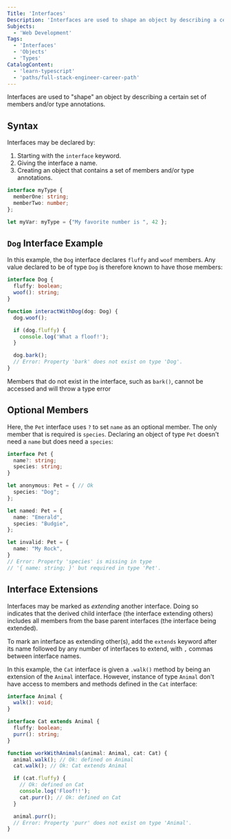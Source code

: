 ```yaml
---
Title: 'Interfaces'
Description: 'Interfaces are used to shape an object by describing a certain set of members and/or type annotations.'
Subjects:
  - 'Web Development'
Tags:
  - 'Interfaces'
  - 'Objects'
  - 'Types'
CatalogContent:
  - 'learn-typescript'
  - 'paths/full-stack-engineer-career-path'
---
```


Interfaces are used to "shape" an object by describing a certain set of members and/or type annotations.

## Syntax

Interfaces may be declared by:

1. Starting with the `interface` keyword.
2. Giving the interface a name.
3. Creating an object that contains a set of members and/or type annotations.

```ts
interface myType {
  memberOne: string;
  memberTwo: number;
};

let myVar: myType = {"My favorite number is ", 42 };
```

## `Dog` Interface Example

In this example, the `Dog` interface declares `fluffy` and `woof` members. Any value declared to be of type `Dog` is therefore known to have those members:

```ts
interface Dog {
  fluffy: boolean;
  woof(): string;
}

function interactWithDog(dog: Dog) {
  dog.woof();

  if (dog.fluffy) {
    console.log('What a floof!');
  }

  dog.bark();
  // Error: Property 'bark' does not exist on type 'Dog'.
}
```

Members that do not exist in the interface, such as `bark()`, cannot be accessed and will throw a type error

## Optional Members

Here, the `Pet` interface uses `?` to set `name` as an optional member. The only member that is required is `species`. Declaring an object of type `Pet` doesn't need a `name` but does need a `species`:

```ts
interface Pet {
  name?: string;
  species: string;
}

let anonymous: Pet = { // Ok
  species: "Dog";
};

let named: Pet = {
  name: "Emerald",
  species: "Budgie",
};

let invalid: Pet = {
  name: "My Rock",
}
// Error: Property 'species' is missing in type
// '{ name: string; }' but required in type 'Pet'.
```

## Interface Extensions

Interfaces may be marked as _extending_ another interface. Doing so indicates that the derived child interface (the interface extending others) includes all members from the base parent interfaces (the interface being extended).

To mark an interface as extending other(s), add the `extends` keyword after its name followed by any number of interfaces to extend, with `,` commas between interface names.

In this example, the `Cat` interface is given a `.walk()` method by being an extension of the `Animal` interface. However, instance of type `Animal` don't have access to members and methods defined in the `Cat` interface:

```ts
interface Animal {
  walk(): void;
}

interface Cat extends Animal {
  fluffy: boolean;
  purr(): string;
}

function workWithAnimals(animal: Animal, cat: Cat) {
  animal.walk(); // Ok: defined on Animal
  cat.walk(); // Ok: Cat extends Animal

  if (cat.fluffy) {
    // Ok: defined on Cat
    console.log('Floof!!');
    cat.purr(); // Ok: defined on Cat
  }

  animal.purr();
  // Error: Property 'purr' does not exist on type 'Animal'.
}
```
